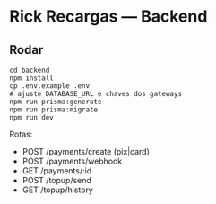 # Rick Recargas — Backend

## Rodar
```
cd backend
npm install
cp .env.example .env
# ajuste DATABASE_URL e chaves dos gateways
npm run prisma:generate
npm run prisma:migrate
npm run dev
```
Rotas:
- POST /payments/create  (pix|card)
- POST /payments/webhook
- GET  /payments/:id
- POST /topup/send
- GET  /topup/history
